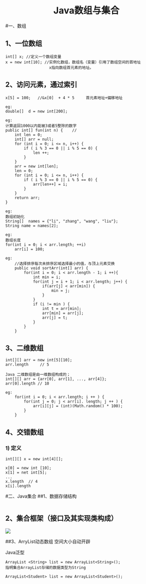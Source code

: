 #  <center>Java数组与集合<center>

#一、数组
## 1、一位数组
```
int[] x; //定义一个数组变量
x = new int[10]; //实例化数组，数组名（变量）引用了数组空间的首地址
			       x指向数组首元素的地址。
```

## 2、访问元素，通过索引
```
x[5] = 100;   //&x[0]  + 4 * 5     首元素地址+偏移地址

eg:
double[]  d = new int[200];

eg:
计算返回1000以内能被3或者5整除的数字
public int[] fun(int n) {    //
	int len = 0;
	int[] arr = null;
	for (int i = 0; i <= n, i++) {
		if ( i % 3 == 0 || i % 5 == 0) {
			len ++;
		}
	}
	arr = new int[len];
	len = 0;
	for (int i = 0; i <= n, i++) {
		if ( i % 3 == 0 || i % 5 == 0) {
			arr[len++] = i;
		}
	}
	return arr;
}

eg: 
数组初始化
String[]  names = {"li", "zhang", "wang", "liu"};
String name = names[2];

eg:
数组长度
for(int i = 0; i < arr.length; ++i)
	arr[i] = 100;
	
eg:
	//选择排序每次未排序区域选择最小的值，与顶上元素交换
	public void sortArr(int[] arr) {
		for(int i = 0; i < arr.length - 1; i ++){
			int min = i;
			for(int j = i + 1; i < arr.length; j++) {
				if(arr[j] < arr[min]) {
					min = j;
				}
			}
			if (i != min ) {
				int t = arr[min];
				arr[min] = arr[j];
				arr[j] = t;
			}
		}
	}
```

## 3、二维数组

```
int[][] arr = new int[5][10];
arr.length     // 5

Java 二维数组是由一维数组构成的；
int[][] arr = {arr[0], arr[1], ..., arr[4]};
arr[0].length // 10

eg:
	for(int i = 0; i < arr.length; i ++ ) {
		for(int j = 0; j < arr[i]. length; j ++ ) {
			arr[i][j] = (int)(Math.random() * 100);
		}
	}
```

## 4、交错数组
### 1) 定义
```
int[][] x = new int[4][];

x[0] = new int [10];
x[1] = net int[5];
...
x.length  // 4
x[i].length

```

#二、Java集合
##1、数据存储结构
```

```

## 2、集合框架（接口及其实现类构成）
![](http://images.cnitblog.com/i/532548/201404/262238192165666.jpg)

##3、ArryList动态数组
空间大小自动开辟

Java泛型 <T>

```
ArrayList <String> list = new ArrayList<String>();
指明集合ArrayList存储的数据类型为String

ArrayList<Student> list = new ArrayList<Student>();
```
